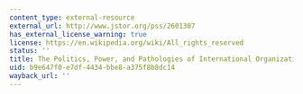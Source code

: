 ```yaml
---
content_type: external-resource
external_url: http://www.jstor.org/pss/2601307
has_external_license_warning: true
license: https://en.wikipedia.org/wiki/All_rights_reserved
status: ''
title: The Politics, Power, and Pathologies of International Organizations
uid: b9e647f0-e7df-4434-bbe8-a375f8b8dc14
wayback_url: ''
---
```

